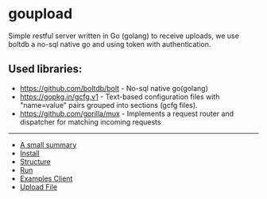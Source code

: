 # goupload
Simple restful server written in Go (golang) to receive uploads, we use boltdb a no-sql native go and using token with authentication.

## Used libraries:
- https://github.com/boltdb/bolt - No-sql native go(golang)
- https://gopkg.in/gcfg.v1 - Text-based configuration files with "name=value" pairs grouped into sections (gcfg files).
- https://github.com/gorilla/mux - Implements a request router and dispatcher for matching incoming requests

---
* [A small summary](#summary)
* [Install](#install)
* [Structure](#structure)
* [Run](#runprogram)
* [Examples Client](#examples-client)
* [Upload File](#upload-files)
